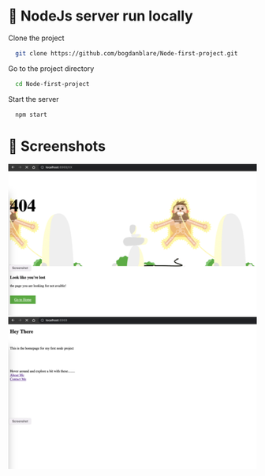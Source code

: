 # 🪇 NodeJs server run locally

Clone the project

```bash
  git clone https://github.com/bogdanblare/Node-first-project.git
```

Go to the project directory

```bash
  cd Node-first-project
```

Start the server

```bash
  npm start
```

# 📸 Screenshots
![App Screenshot](https://raw.githubusercontent.com/bogdanblare/Node-first-project/main/Screenshot%201.png)
![App Screenshot](https://raw.githubusercontent.com/bogdanblare/Node-first-project/main/Screenshot%202.png)
